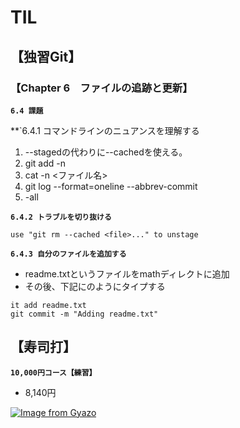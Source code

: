 # TIL  

## 【独習Git】  

### 【Chapter 6　ファイルの追跡と更新】  
**`6.4 課題`**  

**`6.4.1 コマンドラインのニュアンスを理解する  
1. --stagedの代わりに--cachedを使える。  
2. git add -n  
3. cat -n <ファイル名>  
4. git log --format=oneline --abbrev-commit  
5. -all  

**`6.4.2 トラブルを切り抜ける`**  
```
use "git rm --cached <file>..." to unstage
```

**`6.4.3 自分のファイルを追加する`**  
- readme.txtというファイルをmathディレクトに追加  
- その後、下記にのようにタイプする
```
it add readme.txt
git commit -m "Adding readme.txt"
```

## 【寿司打】 ##  
**`10,000円コース【練習】`**
- 8,140円  

[![Image from Gyazo](https://i.gyazo.com/8b9acd8ae221482fc40a0a440a907871.png)](https://gyazo.com/8b9acd8ae221482fc40a0a440a907871)